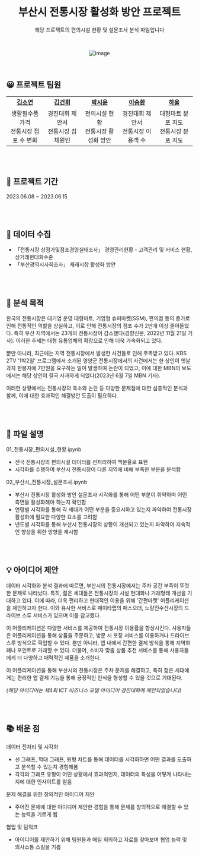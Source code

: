 <div align="center">
  
# 부산시 전통시장 활성화 방안 프로젝트

해당 프로젝트의 편의시설 현황 및 설문조사 분석 파일입니다

<br>

![image](https://github.com/s53uni/traditional-market/assets/142832376/23c1eedf-10be-4c47-9406-b7f8e9a0f7dc)

</div>

<br>

## 😀 프로젝트 팀원

<table align="center">
    <tr align="center">
        <td style="width:300px;"><a href="https://github.com/xx-Sommer-xx"><b>김소연</b></a></td>
        <td style="width:300px;"><a href="https://github.com/"><b>김건휘</b></a></td>
        <td style="width:300px;"><a href="https://github.com/s53uni"><b>박시윤</b></a></td>
        <td style="width:300px;"><a href="https://github.com/"><b>이승환</b></a></td>
        <td style="width:300px;"><a href="https://github.com/"><b>하율</b></a></td>
    </tr>
    <tr align="center">
        <td>생활필수품 가격<br>전통시장 점포 수 변화</td>
        <td>경진대회 제안서<br>전통시장 침체원인</td>
        <td>편의시설 현황<br>전통시장 활성화 방안</td>
        <td>경진대회 제안서<br>전통시장 이용객 수</td>
        <td>대형마트 분포 지도<br>전통시장 분포 지도</td>
    </tr>
</table>

<br><br>

## 📅 프로젝트 기간
2023.06.08 ~ 2023.06.15

<br><br>

## 💾 데이터 수집
- 「전통시장·상점가및점포경영실태조사」 경영관리현황 - 고객관리 및 서비스 현황, 상거래현대화수준
- 「부산광역시사회조사」 재래시장 활성화 방안

<br><br>


## 📌 분석 목적

한국의 전통시장은 대기업 운영 대형마트, 기업형 슈퍼마켓(SSM), 편의점 등의 증가로 인해 전통적인 역할을 상실하고, 이로 인해 전통시장의 점포 수가 2만개 이상 줄어들었다. 
특히 부산 지역에서는 23개의 전통시장이 감소했다(경향신문, 2022년 11월 21일 기사). 이러한 추세는 대형 유통업체의 확장으로 인해 더욱 가속화되고 있다.<br>

뿐만 아니라, 최근에는 지역 전통시장에서 발생한 사건들로 인해 주목받고 있다. KBS 2TV '1박2일' 프로그램에서 소개된 영양군 전통시장에서의 사건에서는 
한 상인이 옛날 과자 한봉지에 7만원을 요구하는 일이 발생하여 논란이 되었고, 이에 대한 MBN의 보도에서는 해당 상인이 결국 사과하게 되었다(2023년 6월 7일 MBN 기사).<br>

이러한 상황에서는 전통시장의 축소와 논란 등 다양한 문제점에 대한 심층적인 분석과 함께, 이에 대한 효과적인 해결방안 도출이 필요하다.

<br><br>

## 📖 파일 설명

01_전통시장_편의시설_현황.ipynb
- 전국 전통시장의 편의시설 데이터를 전처리하여 백분율로 표현
- 시각화를 수행하여 부산시 전통시장이 다른 지역에 비해 부족한 부분을 분석함

02_부산시_전통시장_설문조사.ipynb
- 부산시 전통시장 활성화 방안 설문조사 시각화를 통해 어떤 부분이 취약하며 어떤 측면을 활성화해야 하는지 확인함
- 연령별 시각화를 통해 각 세대가 어떤 부분을 중요시하고 있는지 파악하여 전통시장 활성화에 필요한 다양한 요소를 고려함
- 년도별 시각화를 통해 부산시 전통시장의 상황이 개선되고 있는지 파악하여 지속적인 향상을 위한 방향을 제시함

<br><br>

## 💡 아이디어 제안

데이터 시각화와 분석 결과에 따르면, 부산시의 전통시장에서는 주차 공간 부족이 뚜렷한 문제로 나타났다. 특히, 젊은 세대들은 전통시장의 시설 현대화나 거래형태 개선을 기대하고 있다. 이에 따라, 더욱 편리하고 현대적인 이용을 위해 '간편마켓' 어플리케이션을 제안하고자 한다. 이와 유사한 서비스로 페이타랩의 패스오더, 노량진수산시장의 드라이브 스루 서비스가 있으며 이를 참고했다.<br>

이 어플리케이션은 다양한 서비스를 제공하여 전통시장 이용률을 향상시킨다. 사용자들은 어플리케이션을 통해 상품을 주문하고, 방문 시 포장 서비스를 이용하거나 드라이브 스루 방식으로 픽업할 수 있다. 뿐만 아니라, 앱 내에서 간편한 결제 방식을 통해 지역화폐나 포인트로 거래할 수 있다. 더불어, 소비자 맞춤 상품 추천 서비스를 통해 사용자들에게 더 다양하고 매력적인 제품을 소개한다.<br>

이 어플리케이션을 통해 부산시의 전통시장은 주차 문제를 해결하고, 특히 젊은 세대에게는 편리한 앱 결제 기능을 통해 긍정적인 인식을 형성할 수 있을 것으로 기대된다.<br>

_(해당 아이디어는 제4회 ICT 비즈니스 모델 아이디어 경진대회에 제안되었습니다)_

<br><br>

## 📚 배운 점

데이터 전처리 및 시각화
- 선 그래프, 막대 그래프, 원형 차트를 통해 데이터를 시각화하면 어떤 결과를 도출하고 분석할 수 있는지 경험해봄
- 각각의 그래프 유형이 어떤 상황에서 효과적인지, 데이터의 특성을 어떻게 나타내는지에 대한 인사이트를 얻음

문제 해결을 위한 창의적인 아이디어 제안
- 주어진 문제에 대한 아이디어 제안한 경험을 통해 문제를 창의적으로 해결할 수 있는 능력을 기르게 됨

협업 및 팀워크
- 아이디어를 제안하기 위해 팀원들과 매일 회의하고 자료를 찾아보며 협업 능력 및 의사소통 스킬을 기름
